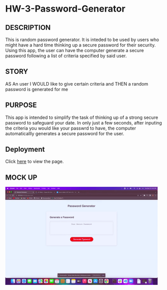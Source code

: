 # HW-3-Password-Generator

## DESCRIPTION

This is random password generator. It is inteded to be used by users who might have a hard time thinking up a secure password for their security. Using this app, the user can have the computer generate a secure password following a list of criteria specified by said user.

## STORY

AS An user
I WOULD like to give certain criteria and 
THEN a random password is generated for me

## PURPOSE

This app is intended to simplify the task of thinking up of a strong secure password to safeguard your date. In only just a few seconds, after inputing the criteria you would like your passwrd to have, the computer automaticallly generates a secure password for the user.

## Deployment

Click [here](https://ajfigueroa83.github.io/HW-3-Password-Generator/) to view the page.

## MOCK UP

![Password Generator window with red button that reads GENERATE PASSWORD](/assets/images/giphy.gif)